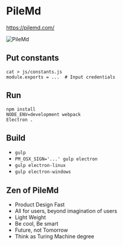 # PileMd

https://pilemd.com/

![PileMd](https://pilemd.com/images/top1.png)

## Put constants

```
cat > js/constants.js
module.exports = ...  # Input credentials
```

## Run

```
npm install
NODE_ENV=development webpack
Electron .
```

## Build

* `gulp`
* `PM_OSX_SIGN='...' gulp electron`
* `gulp electron-linux`
* `gulp electron-windows`

## Zen of PileMd

* Product Design Fast
* All for users, beyond imagination of users
* Light Weight
* Be cool, Be smart
* Future, not Tomorrow
* Think as Turing Machine degree
